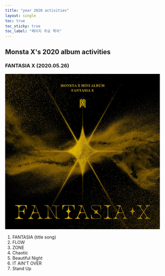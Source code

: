 ```yaml
---
title: "year 2020 activities"
layout: single
toc: true
toc_sticky: true
toc_label: "페이지 주요 목차"
---
```


Monsta X's 2020 album activities
---
### FANTASIA X (2020.05.26)
![fantasia](/assets/images/fantasia.jpg)
1. FANTASIA (title song)
2. FLOW
3. ZONE
4. Chaotic
5. Beautiful Night
6. IT AIN'T OVER
7. Stand Up
